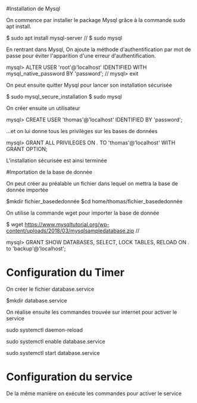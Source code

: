 #Installation de Mysql

On commence par installer le package Mysql grâce à la commande sudo apt install.

$ sudo apt install mysql-server //
$ sudo mysql

En rentrant dans Mysql, On ajoute la méthode d'authentification par mot de passe pour éviter l'apparition d'une erreur d'authentification.

mysql> ALTER USER 'root'@'localhost' IDENTIFIED WITH mysql_native_password BY 'password'; //
mysql> exit

On peut ensuite quitter Mysql pour lancer son installation sécurisée

$ sudo mysql_secure_installation
$ sudo mysql

On créer ensuite un utilisateur




mysql> CREATE USER 'thomas'@'localhost' IDENTIFIED BY 'password';

...et on lui donne tous les privilèges sur les bases de données

mysql> GRANT ALL PRIVILEGES ON *.* TO 'thomas'@'localhost' WITH GRANT OPTION;

L'installation sécurisée est ainsi terminée

#Importation de la base de donnée



On peut créer au préalable un fichier dans lequel on mettra la base de donnée importée

$mkdir fichier_basededonnée
$cd home/thomas/fichier_basededonnée


On utilise la commande wget pour importer la base de donnée


$ wget https://www.mysqltutorial.org/wp-content/uploads/2018/03/mysqlsampledatabase.zip //




mysql> GRANT SHOW DATABASES, SELECT, LOCK TABLES, RELOAD ON *.* to 'backup'@'localhost';



# Configuration du Timer

On créer le fichier database.service

$mkdir database.service

On réalise ensuite les commandes trouvée sur internet pour activer le service

sudo systemctl daemon-reload

sudo systemctl enable database.service

sudo systemctl start database.service








# Configuration du service

De la même manière on exécute les commandes pour activer le service


